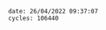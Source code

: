 

                date: 26/04/2022 09:37:07
                cycles: 106440

                         
